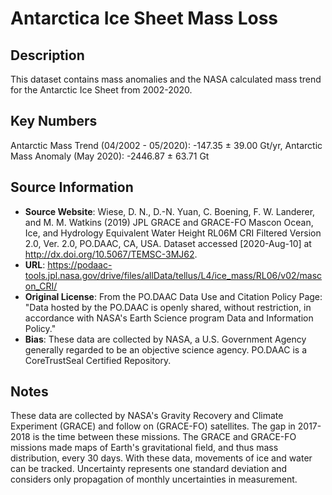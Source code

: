
# Antarctica Ice Sheet Mass Loss

## Description
This dataset contains mass anomalies and the NASA calculated mass trend for the Antarctic Ice Sheet from 2002-2020.

## Key Numbers
Antarctic Mass Trend (04/2002 - 05/2020): -147.35 ± 39.00 Gt/yr,
Antarctic Mass Anomaly (May 2020): -2446.87 ± 63.71 Gt

## Source Information
* **Source Website**: Wiese, D. N., D.-N. Yuan, C. Boening, F. W. Landerer, and M. M. Watkins (2019) JPL GRACE and GRACE-FO Mascon Ocean, Ice, and Hydrology Equivalent Water Height RL06M CRI Filtered Version 2.0, Ver. 2.0, PO.DAAC, CA, USA. Dataset accessed [2020-Aug-10] at http://dx.doi.org/10.5067/TEMSC-3MJ62.
* **URL**: https://podaac-tools.jpl.nasa.gov/drive/files/allData/tellus/L4/ice_mass/RL06/v02/mascon_CRI/
* **Original License**: From the PO.DAAC Data Use and Citation Policy Page: "Data hosted by the PO.DAAC is openly shared, without restriction, in accordance with NASA's Earth Science program Data and Information Policy."
* **Bias**: These data are collected by NASA, a U.S. Government Agency generally regarded to be an objective science agency. PO.DAAC is a CoreTrustSeal Certified Repository.

## Notes
These data are collected by NASA's Gravity Recovery and Climate Experiment (GRACE) and follow on (GRACE-FO) satellites. The gap in 2017-2018 is the time between these missions. The GRACE and GRACE-FO missions made maps of Earth's gravitational field, and thus mass distribution, every 30 days. With these data, movements of ice and water can be tracked. Uncertainty represents one standard deviation and considers only propagation of monthly uncertainties in measurement.
